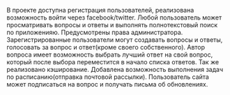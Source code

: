 В проекте доступна регистрация пользователей, реализована возможность войти через facebook/twitter.
Любой пользователь может просматривать вопросы и ответы и выполнять полнотекстовый поиск по приложенияю.
Предусмотрены права администратора.
Зарегистрированные пользователи могут создавать вопросы и ответы, голосовать за вопрос и ответ(кроме своего собственного).
Автор вопроса имеет возможность выбрать лучший ответ на свой вопрос, который после выбора переместится в начало списка ответов.
Так же реализовано кэширование.
Добавлена возможность выполнения задач по расписанию(отправка почтовой рассылки).
Пользователь сайта может подписаться на вопрос и получать письма об обновлениях.
